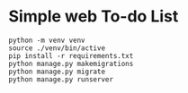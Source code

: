 # Simple web To-do List
```
python -m venv venv
source ./venv/bin/active
pip install -r requirements.txt
python manage.py makemigrations
python manage.py migrate
python manage.py runserver
```

